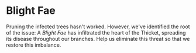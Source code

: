 # Blight Fae

Pruning the infected trees hasn't worked. However, we've identified the root of the issue: A *Blight Fae* has infiltrated the heart of the Thicket, spreading its disease throughout our branches. Help us eliminate this threat so that we restore this imbalance.